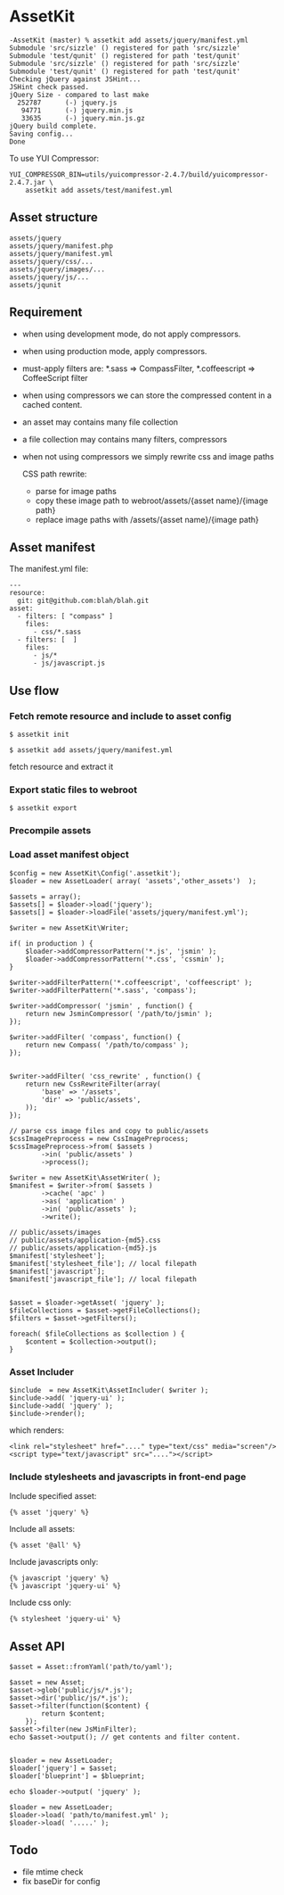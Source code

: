 AssetKit
============



    -AssetKit (master) % assetkit add assets/jquery/manifest.yml 
    Submodule 'src/sizzle' () registered for path 'src/sizzle'
    Submodule 'test/qunit' () registered for path 'test/qunit'
    Submodule 'src/sizzle' () registered for path 'src/sizzle'
    Submodule 'test/qunit' () registered for path 'test/qunit'
    Checking jQuery against JSHint...
    JSHint check passed.
    jQuery Size - compared to last make
      252787      (-) jquery.js
       94771      (-) jquery.min.js
       33635      (-) jquery.min.js.gz
    jQuery build complete.
    Saving config...
    Done


To use YUI Compressor:

    YUI_COMPRESSOR_BIN=utils/yuicompressor-2.4.7/build/yuicompressor-2.4.7.jar \
        assetkit add assets/test/manifest.yml

## Asset structure

	assets/jquery
	assets/jquery/manifest.php
	assets/jquery/manifest.yml
	assets/jquery/css/...
	assets/jquery/images/...
	assets/jquery/js/...
	assets/jqunit


## Requirement

* when using development mode, do not apply compressors.

* when using production mode, apply compressors.

* must-apply filters are: *.sass => CompassFilter, *.coffeescript => CoffeeScript filter

* when using compressors
  we can store the compressed content in a cached content.

* an asset may contains many file collection

* a file collection may contains many filters, compressors

* when not using compressors
  we simply rewrite css and image paths

  CSS path rewrite:
    * parse for image paths
    * copy these image path to webroot/assets/{asset name}/{image path}
    * replace image paths with /assets/{asset name}/{image path}

## Asset manifest

The manifest.yml file:

    ---
    resource:
      git: git@github.com:blah/blah.git
    asset:
      - filters: [ "compass" ]
        files:
          - css/*.sass
      - filters: [  ]
        files:
          - js/*
          - js/javascript.js


## Use flow

### Fetch remote resource and include to asset config

    $ assetkit init 

    $ assetkit add assets/jquery/manifest.yml

fetch resource and extract it

### Export static files to webroot

    $ assetkit export 

### Precompile assets

### Load asset manifest object

	$config = new AssetKit\Config('.assetkit');
    $loader = new AssetLoader( array( 'assets','other_assets')  );

	$assets = array();
    $assets[] = $loader->load('jquery');
    $assets[] = $loader->loadFile('assets/jquery/manifest.yml');

	$writer = new AssetKit\Writer;

    if( in production ) {
        $loader->addCompressorPattern('*.js', 'jsmin' );
        $loader->addCompressorPattern('*.css', 'cssmin' );
    }

    $writer->addFilterPattern('*.coffeescript', 'coffeescript' );
    $writer->addFilterPattern('*.sass', 'compass');

    $writer->addCompressor( 'jsmin' , function() {
        return new JsminCompressor( '/path/to/jsmin' );
    });

    $writer->addFilter( 'compass', function() {
        return new Compass( '/path/to/compass' );
    });


	$writer->addFilter( 'css_rewrite' , function() {
		return new CssRewriteFilter(array( 
			'base' => '/assets',
			'dir' => 'public/assets',
		));
	});

	// parse css image files and copy to public/assets
	$cssImagePreprocess = new CssImagePreprocess;
	$cssImagePreprocess->from( $assets )
			->in( 'public/assets' )
			->process();

	$writer = new AssetKit\AssetWriter( );
	$manifest = $writer->from( $assets )
			->cache( 'apc' )
			->as( 'application' )
			->in( 'public/assets' );
			->write();

	// public/assets/images
	// public/assets/application-{md5}.css
	// public/assets/application-{md5}.js
	$manifest['stylesheet'];
	$manifest['stylesheet_file']; // local filepath
	$manifest['javascript'];
	$manifest['javascript_file']; // local filepath


    $asset = $loader->getAsset( 'jquery' );
    $fileCollections = $asset->getFileCollections();
    $filters = $asset->getFilters();

	foreach( $fileCollections as $collection ) {
		$content = $collection->output();
	}

### Asset Includer

    $include  = new AssetKit\AssetIncluder( $writer );
    $include->add( 'jquery-ui' );
    $include->add( 'jquery' );
    $include->render();

which renders:

    <link rel="stylesheet" href="...." type="text/css" media="screen"/>
    <script type="text/javascript" src="...."></script>

### Include stylesheets and javascripts in front-end page

Include specified asset:

    {% asset 'jquery' %}

Include all assets:

    {% asset '@all' %}

Include javascripts only:

    {% javascript 'jquery' %}
    {% javascript 'jquery-ui' %}

Include css only:

    {% stylesheet 'jquery-ui' %}

## Asset API

    $asset = Asset::fromYaml('path/to/yaml');

    $asset = new Asset;
    $asset->glob('public/js/*.js');
    $asset->dir('public/js/*.js');
    $asset->filter(function($content) { 
            return $content;
        });
    $asset->filter(new JsMinFilter);
    echo $asset->output(); // get contents and filter content.


    $loader = new AssetLoader;
    $loader['jquery'] = $asset;
    $loader['blueprint'] = $blueprint;

    echo $loader->output( 'jquery' );

    $loader = new AssetLoader;
    $loader->load( 'path/to/manifest.yml' );
    $loader->load( '.....' );


## Todo

* file mtime check
* fix baseDir for config



